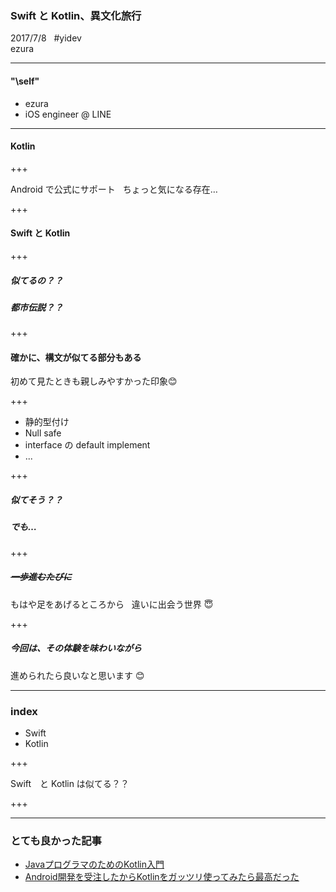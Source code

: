 ### Swift と Kotlin、異文化旅行
2017/7/8   
\#yidev  
ezura

---

#### "\self"
* ezura
* iOS engineer @ LINE

---

#### Kotlin

+++

Android で公式にサポート  
ちょっと気になる存在…

+++

#### Swift と Kotlin

+++

##### 似てるの？？
##### 都市伝説？？

+++

#### 確かに、構文が似てる部分もある
初めて見たときも親しみやすかった印象😊

+++

* 静的型付け
* Null safe
* interface の default implement
* ...

+++

##### 似てそう？？  
##### でも…

+++

##### ~~一歩進むたびに~~  
もはや足をあげるところから  
違いに出会う世界 😇

+++

##### 今回は、その体験を味わいながら  
進められたら良いなと思います 😊

---

### index
* Swift
* Kotlin

+++

Swift　と Kotlin は似てる？？

+++


---

### とても良かった記事
* [JavaプログラマのためのKotlin入門](http://qiita.com/koher/items/bcc58c01c6ff2ece658f)
* [Android開発を受注したからKotlinをガッツリ使ってみたら最高だった](http://qiita.com/omochimetaru/items/98e015b0b694dd97f323)
